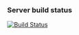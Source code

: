 ### Server build status

[![Build Status](https://travis-ci.org/PoorlyDefinedBehaviour/orangedit.svg?branch=master)](https://travis-ci.org/PoorlyDefinedBehaviour/orangedit)

